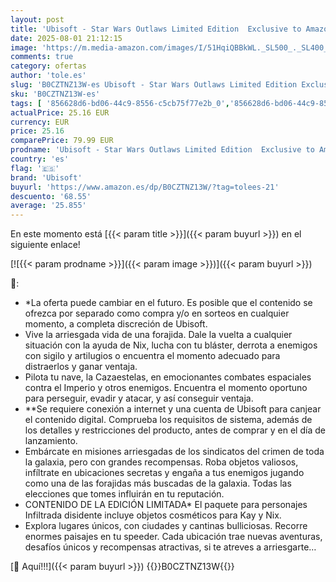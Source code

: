 ```yaml
---
layout: post
title: 'Ubisoft - Star Wars Outlaws Limited Edition  Exclusive to Amazon.es   Xbox Series X '
date: 2025-08-01 21:12:15
image: 'https://m.media-amazon.com/images/I/51HqiQBBkWL._SL500_._SL400_.jpg'
comments: true
category: ofertas
author: 'tole.es'
slug: 'B0CZTNZ13W-es Ubisoft - Star Wars Outlaws Limited Edition Exclusive to...'
sku: 'B0CZTNZ13W-es'
tags: [ '856628d6-bd06-44c9-8556-c5cb75f77e2b_0','856628d6-bd06-44c9-8556-c5cb75f77e2b_2201','856628d6-bd06-44c9-8556-c5cb75f77e2b_3601','856628d6-bd06-44c9-8556-c5cb75f77e2b_401','Arborist Merchandising Root','Hardware y juegos para Xbox Series X y S','Juegos para Xbox Series X y S','Preventa de Videojuegos','Self Service','Special Features Stores','Tienda de consolas y videojuegos infantiles','Videojuegos','Videojuegos más esperados','ubisoft','xbox','🇪🇸', ]
actualPrice: 25.16 EUR
currency: EUR
price: 25.16
comparePrice: 79.99 EUR
prodname: 'Ubisoft - Star Wars Outlaws Limited Edition  Exclusive to Amazon.es   Xbox Series X '
country: 'es'
flag: '🇪🇸'
brand: 'Ubisoft'
buyurl: 'https://www.amazon.es/dp/B0CZTNZ13W/?tag=tolees-21'
descuento: '68.55'
average: '25.855'
---
```


En este momento está [{{< param title >}}]({{< param buyurl >}}) en el siguiente enlace!

[![{{< param prodname >}}]({{< param image >}})]({{< param buyurl >}})

🔎:

- *La oferta puede cambiar en el futuro. Es posible que el contenido se ofrezca por separado como compra y/o en sorteos en cualquier momento, a completa discreción de Ubisoft.
- Vive la arriesgada vida de una forajida. Dale la vuelta a cualquier situación con la ayuda de Nix, lucha con tu bláster, derrota a enemigos con sigilo y artilugios o encuentra el momento adecuado para distraerlos y ganar ventaja.
- Pilota tu nave, la Cazaestelas, en emocionantes combates espaciales contra el Imperio y otros enemigos. Encuentra el momento oportuno para perseguir, evadir y atacar, y así conseguir ventaja.
- **Se requiere conexión a internet y una cuenta de Ubisoft para canjear el contenido digital. Comprueba los requisitos de sistema, además de los detalles y restricciones del producto, antes de comprar y en el día de lanzamiento.
- Embárcate en misiones arriesgadas de los sindicatos del crimen de toda la galaxia, pero con grandes recompensas. Roba objetos valiosos, infíltrate en ubicaciones secretas y engaña a tus enemigos jugando como una de las forajidas más buscadas de la galaxia. Todas las elecciones que tomes influirán en tu reputación.
- CONTENIDO DE LA EDICIÓN LIMITADA* El paquete para personajes Infiltrada disidente incluye objetos cosméticos para Kay y Nix.
- Explora lugares únicos, con ciudades y cantinas bulliciosas. Recorre enormes paisajes en tu speeder. Cada ubicación trae nuevas aventuras, desafíos únicos y recompensas atractivas, si te atreves a arriesgarte…

[🛒 Aquí!!!]({{< param buyurl >}})
{{<world>}}B0CZTNZ13W{{</world>}}
